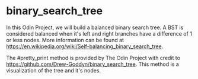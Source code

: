 # binary_search_tree

In this Odin Project, we will build a balanced binary search tree. A BST is considered balanced when it's left and right branches have a difference of 1 or less nodes. More information can be found at https://en.wikipedia.org/wiki/Self-balancing_binary_search_tree.

The #pretty_print method is provided by The Odin Project with credit to https://github.com/Drew-Goddyn/binary_search_tree. This method is a visualization of the tree and it's nodes.